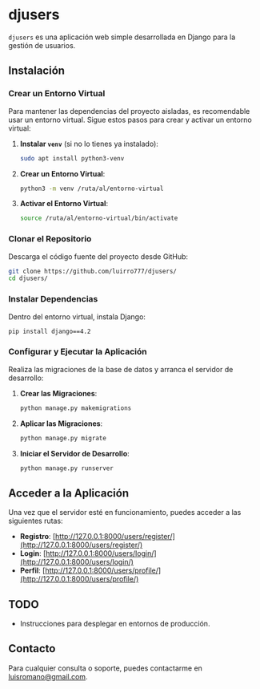 # djusers

`djusers` es una aplicación web simple desarrollada en Django para la gestión de usuarios.

## Instalación

### Crear un Entorno Virtual

Para mantener las dependencias del proyecto aisladas, es recomendable usar un entorno virtual. Sigue estos pasos para crear y activar un entorno virtual:

1. **Instalar `venv`** (si no lo tienes ya instalado):

   ```bash
   sudo apt install python3-venv
   ```

2. **Crear un Entorno Virtual**:

   ```bash
   python3 -m venv /ruta/al/entorno-virtual
   ```

3. **Activar el Entorno Virtual**:

   ```bash
   source /ruta/al/entorno-virtual/bin/activate
   ```

### Clonar el Repositorio

Descarga el código fuente del proyecto desde GitHub:

```bash
git clone https://github.com/luirro777/djusers/
cd djusers/
```

### Instalar Dependencias

Dentro del entorno virtual, instala Django:

```bash
pip install django==4.2
```

### Configurar y Ejecutar la Aplicación

Realiza las migraciones de la base de datos y arranca el servidor de desarrollo:

1. **Crear las Migraciones**:

   ```bash
   python manage.py makemigrations
   ```

2. **Aplicar las Migraciones**:

   ```bash
   python manage.py migrate
   ```

3. **Iniciar el Servidor de Desarrollo**:

   ```bash
   python manage.py runserver
   ```

## Acceder a la Aplicación

Una vez que el servidor esté en funcionamiento, puedes acceder a las siguientes rutas:

- **Registro**: [http://127.0.0.1:8000/users/register/](http://127.0.0.1:8000/users/register/)
- **Login**: [http://127.0.0.1:8000/users/login/](http://127.0.0.1:8000/users/login/)
- **Perfil**: [http://127.0.0.1:8000/users/profile/](http://127.0.0.1:8000/users/profile/)

## TODO

- Instrucciones para desplegar en entornos de producción.

## Contacto

Para cualquier consulta o soporte, puedes contactarme en [luisromano@gmail.com](mailto:luisromano@gmail.com).

